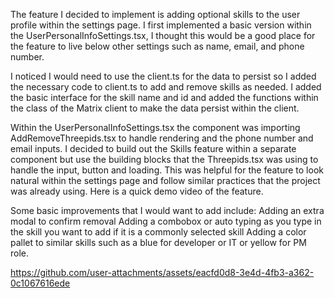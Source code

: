 
The feature I decided to implement is adding optional skills to the user profile within the settings page. I first implemented a basic version within the UserPersonalInfoSettings.tsx, I thought this would be a good place for the feature to live below other settings such as name, email, and phone number. 


I noticed I would need to use the client.ts for the data to persist so I added the necessary code to client.ts to add and remove skills as needed. I added the basic interface for the skill name and id and added the functions within the class of the Matrix client to make the data persist within the client. 

Within the UserPersonalInfoSettings.tsx the component was importing AddRemoveThreepids.tsx to handle rendering and the phone number and email inputs. I decided to build out the Skills feature within a separate component but use the building blocks that the Threepids.tsx was using to handle the input, button and loading. This was helpful for the feature to look natural within the settings page and follow similar practices that the project was already using. Here is a quick demo video of the feature.


Some basic improvements that I would want to add include:
Adding an extra modal to confirm removal 
Adding a combobox or auto typing as you type in the skill you want to add if it is a commonly selected skill
Adding a color pallet to similar skills such as a blue for developer or IT or yellow for PM role.




https://github.com/user-attachments/assets/eacfd0d8-3e4d-4fb3-a362-0c1067616ede



